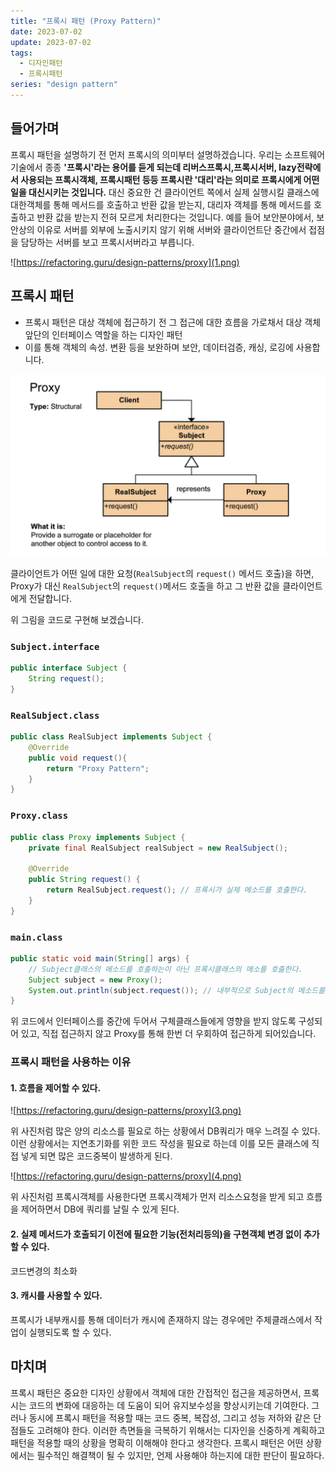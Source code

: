 ```yaml
---
title: "프록시 패턴 (Proxy Pattern)"
date: 2023-07-02
update: 2023-07-02
tags:
  - 디자인패턴
  - 프록시패턴
series: "design pattern"
---
```


## 들어가며

프록시 패턴을 설명하기 전 먼저 프록시의 의미부터 설명하겠습니다.
우리는 소프트웨어 기술에서 종종 **'프록시'라는 용어를 듣게 되는데 리버스프록시,프록시서버, lazy전략에서 사용되는 프록시객체, 프록시패턴 등등 프록시란 '대리'라는 의미로 프록시에게 어떤 일을 대신시키는 것입니다.**
대신 중요한 건 클라이언트 쪽에서 실제  실행시킬 클래스에 대한객체를 통해 메서드를 호출하고 반환 값을 받는지, 대리자 객체를 통해 메서드를 호출하고 반환 값을 받는지 전혀 모르게 처리한다는 것입니다.
예를 들어 보안분야에서, 보안상의 이유로 서버를 외부에 노출시키지 않기 위해 서버와 클라이언트단 중간에서 접점을 담당하는 서버를 보고 프록시서버라고 부릅니다.

![https://refactoring.guru/design-patterns/proxy](1.png)

## 프록시 패턴

- 프록시 패턴은 대상 객체에 접근하기 전 그 접근에 대한 흐름을 가로채서 대상 객체 앞단의 인터페이스 역할을 하는 디자인 패턴
- 이를 통해 객체의 속성. 변환 등을 보완하며 보안, 데이터검증, 캐싱, 로깅에 사용합니다.

![](2.png)

클라이언트가 어떤 일에 대한 요청(`RealSubject`의 `request()` 메서드 호출)을 하면, Proxy가 대신 `RealSubject`의 `request()`메서드 호출을 하고 그 반환 값을 클라이언트에게 전달합니다.

위 그림을 코드로 구현해 보겠습니다.

### `Subject.interface`

```java
public interface Subject {
    String request();
}
```

### `RealSubject.class`

```java
public class RealSubject implements Subject {
    @Override
    public void request(){
        return "Proxy Pattern";
    }
}
```

### `Proxy.class`

```java
public class Proxy implements Subject {
    private final RealSubject realSubject = new RealSubject();
    
    @Override
    public String request() {
        return RealSubject.request(); // 프록시가 실제 메소드를 호출한다.
    }
}
```

### `main.class`

```java
public static void main(String[] args) {
    // Subject클래스의 메소드를 호출하는이 아닌 프록시클래스의 메소를 호출한다.
    Subject subject = new Proxy();
    System.out.println(subject.request()); // 내부적으로 Subject의 메소드를 호출한다.
}
```

위 코드에서 인터페이스를 중간에 두어서 구체클래스들에게 영향을 받지 않도록 구성되어 있고, 직접 접근하지 않고 Proxy를 통해 한번 더 우회하여 접근하게 되어있습니다. 

### 프록시 패턴을 사용하는 이유

#### 1. 흐름을 제어할 수 있다.

![https://refactoring.guru/design-patterns/proxy](3.png)

위 사진처럼 많은 양의 리소스를 필요로 하는 상황에서 DB쿼리가 매우 느려질 수 있다. 이런 상황에서는 지연초기화를 위한 코드 작성을 필요로 하는데 이를 모든 클래스에 직접 넣게 되면 많은 코드중복이 발생하게 된다. 

![https://refactoring.guru/design-patterns/proxy](4.png)

위 사진처럼 프록시객체를 사용한다면 프록시객체가 먼저 리소스요청을 받게 되고 흐름을 제어하면서 DB에 쿼리를 날릴 수 있게 된다.

#### 2. 실제 메서드가 호출되기 이전에 필요한 기능(전처리등의)을 구현객체 변경 없이 추가할 수 있다.

코드변경의 최소화

#### 3. 캐시를 사용할 수 있다.

프록시가 내부캐시를 통해 데이터가 캐시에 존재하지 않는 경우에만 주체클래스에서 작업이 실행되도록 할 수 있다. 

## 마치며

프록시 패턴은 중요한 디자인 상황에서 객체에 대한 간접적인 접근을 제공하면서, 프록시는 코드의 변화에 대응하는 데 도움이 되어 유지보수성을 향상시키는데 기여한다.
그러나 동시에 프록시 패턴을 적용할 때는 코드 중복, 복잡성, 그리고 성능 저하와 같은 단점들도 고려해야 한다. 이러한 측면들을 극복하기 위해서는 디자인을 신중하게 계획하고 패턴을 적용할 때의 상황을 명확히 이해해야 한다고 생각한다.
프록시 패턴은 어떤 상황에서는 필수적인 해결책이 될 수 있지만, 언제 사용해야 하는지에 대한 판단이 필요하다.
